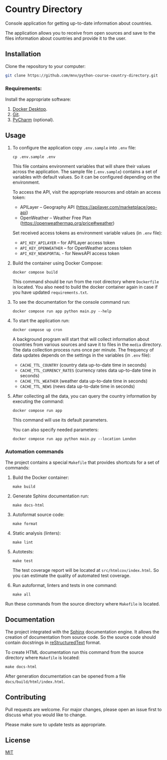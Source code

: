# Country Directory

Console application for getting up-to-date information about countries.

The application allows you to receive from open sources and save to the files information about countries and provide it to the user.

## Installation

Clone the repository to your computer:
```bash
git clone https://github.com/mnv/python-course-country-directory.git
```

### Requirements:

Install the appropriate software:

1. [Docker Desktop](https://www.docker.com).
2. [Git](https://github.com/git-guides/install-git).
3. [PyCharm](https://www.jetbrains.com/ru-ru/pycharm/download) (optional).

## Usage

1. To configure the application copy `.env.sample` into `.env` file:
    ```shell
    cp .env.sample .env
    ```
   
    This file contains environment variables that will share their values across the application.
    The sample file (`.env.sample`) contains a set of variables with default values. 
    So it can be configured depending on the environment.

    To access the API, visit the appropriate resources and obtain an access token:
    - APILayer – Geography API (https://apilayer.com/marketplace/geo-api)
    - OpenWeather – Weather Free Plan (https://openweathermap.org/price#weather)
   
    Set received access tokens as environment variable values (in `.env` file):
    - `API_KEY_APILAYER` – for APILayer access token
    - `API_KEY_OPENWEATHER` – for OpenWeather access token
    - `API_KEY_NEWSPORTAL` - for NewsAPI access token

2. Build the container using Docker Compose:
    ```shell
    docker compose build
    ```
    This command should be run from the root directory where `Dockerfile` is located.
    You also need to build the docker container again in case if you have updated `requirements.txt`.

3. To see the documentation for the console command run:
    ```shell
    docker compose run app python main.py --help
    ```
   
4. To start the application run:
    ```shell
    docker compose up cron
    ```
   
    A background program will start that will collect information about countries from various sources and save
    it to files in the `media` directory. The data collection process runs once per minute.
    The frequency of data updates depends on the settings in the variables (in `.env` file):

    - `CACHE_TTL_COUNTRY` (country data up-to-date time in seconds)
    - `CACHE_TTL_CURRENCY_RATES` (currency rates data up-to-date time in seconds)
    - `CACHE_TTL_WEATHER` (weather data up-to-date time in seconds)
    - `CACHE_TTL_NEWS` (news data up-to-date time in seconds)
   
5. After collecting all the data, you can query the country information by executing the command:
    ```shell
    docker compose run app
    ```
   
    This command will use its default parameters. 

    You can also specify needed parameters:
    ```shell
    docker compose run app python main.py --location London
    ```

### Automation commands

The project contains a special `Makefile` that provides shortcuts for a set of commands:
1. Build the Docker container:
    ```shell
    make build
    ```

2. Generate Sphinx documentation run:
    ```shell
    make docs-html
    ```

3. Autoformat source code:
    ```shell
    make format
    ```

4. Static analysis (linters):
    ```shell
    make lint
    ```

5. Autotests:
    ```shell
    make test
    ```

    The test coverage report will be located at `src/htmlcov/index.html`. 
    So you can estimate the quality of automated test coverage.

6. Run autoformat, linters and tests in one command:
    ```shell
    make all
    ```

Run these commands from the source directory where `Makefile` is located.

## Documentation

The project integrated with the [Sphinx](https://www.sphinx-doc.org/en/master/) documentation engine. 
It allows the creation of documentation from source code. 
So the source code should contain docstrings in [reStructuredText](https://docutils.sourceforge.io/rst.html) format.

To create HTML documentation run this command from the source directory where `Makefile` is located:
```shell
make docs-html
```

After generation documentation can be opened from a file `docs/build/html/index.html`.

## Contributing
Pull requests are welcome. For major changes, please open an issue first to discuss what you would like to change.

Please make sure to update tests as appropriate.

## License
[MIT](https://choosealicense.com/licenses/mit/)
